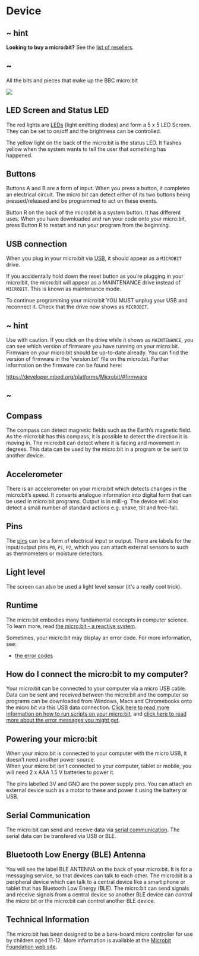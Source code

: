 # Device

## ~ hint

**Looking to buy a micro:bit?** See the [list of resellers](https://microbit.org/resellers).

## ~

All the bits and pieces that make up the BBC micro:bit

![](/static/mb/device-0.png)

## LED Screen and Status LED

The red lights are [LEDs](/device/screen) (light emitting diodes) and form a 5 x 5 LED Screen. They can be set to on/off and the brightness can be controlled.

The yellow light on the back of the micro:bit is the status LED. It flashes yellow when the system wants to tell the user that something has happened.

## Buttons

Buttons A and B are a form of input. When you press a button, it completes an electrical circuit. The micro:bit can detect either of its two buttons being pressed/released and be programmed to act on these events.

Button R on the back of the micro:bit is a system button. It has different uses. When you have downloaded and run your code onto your micro:bit, press Button R to restart and run your program from the beginning.

## USB connection

When you plug in your micro:bit via [USB](/device/usb), it should appear as a `MICROBIT` drive.

If you accidentally hold down the reset button as you’re plugging in your micro:bit, the micro:bit will appear as a MAINTENANCE drive instead of `MICROBIT`. This is known as maintenance mode.

To continue programming your micro:bit YOU MUST unplug your USB and reconnect it. Check that the drive now shows as `MICROBIT`.

## ~ hint

Use with caution. If you click on the drive while it shows as `MAINTENANCE`, you can see which version of firmware you have running on your micro:bit. Firmware on your micro:bit should be up-to-date already. You can find the version of firmware in the 'version.txt' file on the micro:bit. Further information on the firmware can be found here:

https://developer.mbed.org/platforms/Microbit/#firmware

## ~

## Compass

The compass can detect magnetic fields such as the Earth’s magnetic field. As the micro:bit has this compass, it is possible to detect the direction it is moving in. The micro:bit can detect where it is facing and movement in degrees. This data can be used by the micro:bit in a program or be sent to another device.

## Accelerometer

There is an accelerometer on your micro:bit which detects changes in the micro:bit’s speed. It converts analogue information into digital form that can be used in micro:bit programs. Output is in milli-g. The device will also detect a small number of standard actions e.g. shake, tilt and free-fall.

## Pins

The [pins](/device/pins) can be a form of electrical input or output. There are labels for the input/output pins `P0`, `P1`, `P2`, which you can attach external sensors to such as thermometers or moisture detectors.

## Light level

The screen can also be used a light level sensor (it's a really cool trick).

## Runtime

The micro:bit embodies many fundamental concepts in computer science. To learn more, read [the micro:bit - a reactive system](/device/reactive).

Sometimes, your micro:bit may display an error code. For more information, see:

* [the error codes](/device/error-codes)

## How do I connect the micro:bit to my computer?

Your micro:bit can be connected to your computer via a micro USB cable. Data can be sent and received between the micro:bit and the computer so programs can be downloaded from Windows, Macs and Chromebooks onto the micro:bit via this USB data connection. [Click here to read more information on how to run scripts on your micro:bit](/device/usb), and [click here to read more about the error messages you might get](/device/error-codes).

## Powering your micro:bit

When your micro:bit is connected to your computer with the micro USB, it doesn’t need another power source.  
When your micro:bit isn’t connected to your computer, tablet or mobile, you will need 2 x AAA 1.5 V batteries to power it.

The pins labelled 3V and GND are the power supply pins. You can attach an external device such as a motor to these and power it using the battery or USB.

## Serial Communication

The micro:bit can send and receive data via [serial communication](/device/serial). The serial data can be transfered via USB or BLE.

## Bluetooth Low Energy (BLE) Antenna

You will see the label BLE ANTENNA on the back of your micro:bit. It is for a messaging service, so that devices can talk to each other. The micro:bit is a peripheral device which can talk to a central device like a smart phone or tablet that has Bluetooth Low Energy (BLE). The micro:bit can send signals and receive signals from a central device so another BLE device can control the micro:bit or the micro:bit can control another BLE device.

## Technical Information

The micro:bit has been designed to be a bare-board micro controller for use by children aged 11-12. More information is available at the [Microbit Foundation web site](https://microbit.org/guide/).
